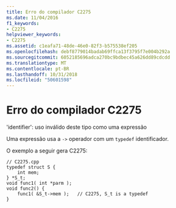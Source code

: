 ```yaml
---
title: Erro do compilador C2275
ms.date: 11/04/2016
f1_keywords:
- C2275
helpviewer_keywords:
- C2275
ms.assetid: c1eafa71-48de-46e0-82f3-b575538ef205
ms.openlocfilehash: debf8779014badab69ffca13f3795f7e004b292a
ms.sourcegitcommit: 6052185696adca270bc9bdbec45a626dd89cdcdd
ms.translationtype: MT
ms.contentlocale: pt-BR
ms.lasthandoff: 10/31/2018
ms.locfileid: "50601598"
---
```

# <a name="compiler-error-c2275"></a>Erro do compilador C2275

'identifier': uso inválido deste tipo como uma expressão

Uma expressão usa a `->` operador com um `typedef` identificador.

O exemplo a seguir gera C2275:

```
// C2275.cpp
typedef struct S {
    int mem;
} *S_t;
void func1( int *parm );
void func2() {
    func1( &S_t->mem );   // C2275, S_t is a typedef
}
```